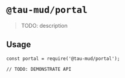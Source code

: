 # `@tau-mud/portal`

> TODO: description

## Usage

```
const portal = require('@tau-mud/portal');

// TODO: DEMONSTRATE API
```
